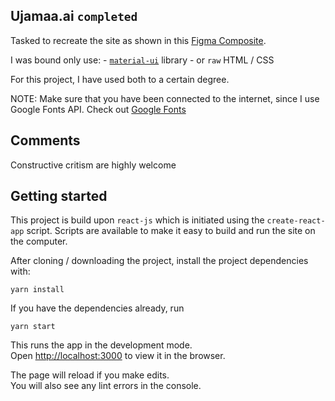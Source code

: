 ## Ujamaa.ai `completed`

Tasked to recreate the site as shown in this [Figma Composite](https://www.figma.com/file/ULO7triZT4KKl4IuFzSw1p/Ujamaa?node-id=36%3A0).

I was bound only use:
    - [`material-ui`](https://material-ui.com/) library
    - or `raw` HTML / CSS

For this project, I have used both to a certain degree.

NOTE: Make sure that you have been connected to the internet, since I use Google Fonts API.
Check out [Google Fonts](https://fonts.google.com)

## Comments

Constructive critism are highly welcome

## Getting started

This project is build upon `react-js` which is initiated using the `create-react-app` script.
Scripts are available to make it easy to build and run the site on the computer. <br />

After cloning / downloading the project, install the project dependencies with:

```shell script
yarn install
```

If you have the dependencies already, run


```shell script
yarn start
```

This runs the app in the development mode.<br />
Open [http://localhost:3000](http://localhost:3000) to view it in the browser.

The page will reload if you make edits.<br />
You will also see any lint errors in the console.
